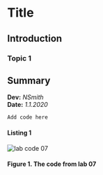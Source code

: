# Title
## Introduction
### Topic 1
## Summary


**Dev:** *NSmith*  
**Date:** *1.1.2020*  


```
Add code here
```
#### Listing 1  

![lab code 07](https://10neg9.github.io/ITFnd100-Mod07/07_labcode.PNG "lab 7 code")
#### Figure 1. The code from lab 07  
